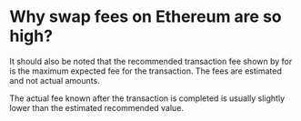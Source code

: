 # Why swap fees on Ethereum are so high?

It should also be noted that the recommended transaction fee shown by for is the maximum expected fee for the transaction. The fees are estimated and not actual amounts.

The actual fee known after the transaction is completed is usually slightly lower than the estimated recommended value.
